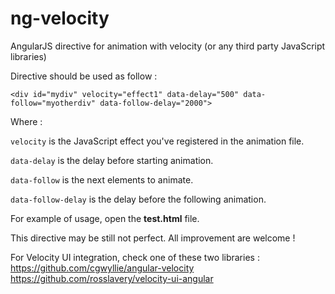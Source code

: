 ng-velocity
===========

AngularJS directive for animation with velocity (or any third party JavaScript libraries)

Directive should be used as follow :

`<div id="mydiv" velocity="effect1" data-delay="500" data-follow="myotherdiv" data-follow-delay="2000">`

Where :

<code>velocity</code> is the JavaScript effect you've registered in the animation file.

<code>data-delay</code> is the delay before starting animation.

<code>data-follow</code> is the next elements to animate.

<code>data-follow-delay</code> is the delay before the following animation.

For example of usage, open the __test.html__ file.

This directive may be still not perfect. All improvement are welcome !


For Velocity UI integration, check one of these two libraries : <br>
https://github.com/cgwyllie/angular-velocity <br>
https://github.com/rosslavery/velocity-ui-angular
